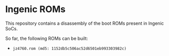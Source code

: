 Ingenic ROMs
===

This repository contains a disassembly of the boot ROMs present in Ingenic SoCs.

So far, the following ROMs can be built:

* `jz4760.rom (md5: 1152db5c506ac52d6501eb993303982c)`
